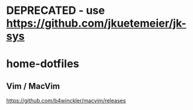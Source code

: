 # DEPRECATED - use https://github.com/jkuetemeier/jk-sys

# home-dotfiles


## Vim / MacVim

https://github.com/b4winckler/macvim/releases

